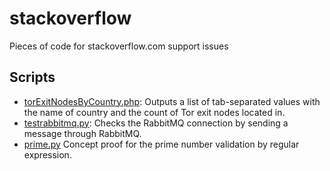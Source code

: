 # stackoverflow #
Pieces of code for stackoverflow.com support issues

## Scripts ##

* [torExitNodesByCountry.php](https://github.com/westial/stackoverflow/blob/master/scripts/torExitNodesByCountry.php): Outputs a list of tab-separated values with the name of country and the count of Tor exit nodes located in. 
* [testrabbitmq.py](https://github.com/westial/stackoverflow/blob/master/scripts/testrabbitmq.py): Checks the RabbitMQ connection by sending a message through RabbitMQ.
* [prime.py](https://github.com/westial/stackoverflow/blob/master/scripts/prime.py) Concept proof for the prime number validation by regular 
  expression.
